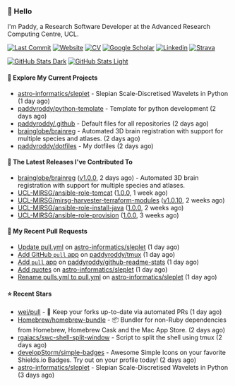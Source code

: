 ### 👋 Hello

I'm Paddy, a Research Software Developer at the Advanced Research Computing
Centre, UCL.

[![Last Commit](https://img.shields.io/github/last-commit/paddyroddy/paddyroddy?label=updated)](https://github.com/paddyroddy)
[![Website](https://img.shields.io/badge/GitHub%20Pages-222?logo=githubpages&logoColor=fff&style=for-the-badge&style=flat)](https://paddyroddy.github.io)
[![CV](https://img.shields.io/badge/CV-PDF-pink.svg)](https://paddyroddy.github.io/cv)
[![Google Scholar](https://img.shields.io/badge/Google%20Scholar-4285F4?logo=googlescholar&logoColor=fff&style=for-the-badge&style=flat)](https://scholar.google.com/citations?user=OFigHUwAAAAJ)
[![Linkedin](https://img.shields.io/badge/LinkedIn-0A66C2?logo=linkedin&logoColor=fff&style=for-the-badge&style=flat)](https://www.linkedin.com/in/patrickjamesroddy)
[![Strava](https://img.shields.io/badge/Strava-FC4C02?style=for-the-badge&logo=strava&logoColor=white&style=flat)](https://www.strava.com/athletes/patrick_roddy)

[![GitHub Stats Dark](https://github-readme-stats-paddyroddy.vercel.app/api?username=paddyroddy&disable_animations=true&hide_border=true&hide_title=true&include_all_commits=true&rank_icon=github&show=prs_merged,reviews&show_icons=true&theme=tokyonight#gh-dark-mode-only)](https://github.com/paddyroddy/paddyroddy#gh-dark-mode-only)
[![GitHub Stats Light](https://github-readme-stats-paddyroddy.vercel.app/api?username=paddyroddy&disable_animations=true&hide_border=true&hide_title=true&include_all_commits=true&rank_icon=github&show=prs_merged,reviews&show_icons=true&theme=default#gh-light-mode-only)](https://github.com/paddyroddy/paddyroddy#gh-light-mode-only)

#### 👷 Explore My Current Projects

- [astro-informatics/sleplet](https://github.com/astro-informatics/sleplet) - Slepian Scale-Discretised Wavelets in Python
  (1 day ago)
- [paddyroddy/python-template](https://github.com/paddyroddy/python-template) - Template for python development
  (2 days ago)
- [paddyroddy/.github](https://github.com/paddyroddy/.github) - Default files for all repositories
  (2 days ago)
- [brainglobe/brainreg](https://github.com/brainglobe/brainreg) - Automated 3D brain registration with support for multiple species and atlases.
  (2 days ago)
- [paddyroddy/dotfiles](https://github.com/paddyroddy/dotfiles) - My dotfiles
  (2 days ago)

#### 🔭 The Latest Releases I've Contributed To

- [brainglobe/brainreg](https://github.com/brainglobe/brainreg) ([v1.0.0](https://github.com/brainglobe/brainreg/releases/tag/v1.0.0),
  2 days ago) - Automated 3D brain registration with support for multiple species and atlases.
- [UCL-MIRSG/ansible-role-tomcat](https://github.com/UCL-MIRSG/ansible-role-tomcat) ([1.0.0](https://github.com/UCL-MIRSG/ansible-role-tomcat/releases/tag/1.0.0),
  1 week ago)
- [UCL-MIRSG/mirsg-harvester-terraform-modules](https://github.com/UCL-MIRSG/mirsg-harvester-terraform-modules) ([v1.0.10](https://github.com/UCL-MIRSG/mirsg-harvester-terraform-modules/releases/tag/v1.0.10),
  2 weeks ago)
- [UCL-MIRSG/ansible-role-install-java](https://github.com/UCL-MIRSG/ansible-role-install-java) ([1.0.0](https://github.com/UCL-MIRSG/ansible-role-install-java/releases/tag/1.0.0),
  2 weeks ago)
- [UCL-MIRSG/ansible-role-provision](https://github.com/UCL-MIRSG/ansible-role-provision) ([1.0.0](https://github.com/UCL-MIRSG/ansible-role-provision/releases/tag/1.0.0),
  3 weeks ago)

#### 🔨 My Recent Pull Requests

- [Update pull.yml](https://github.com/astro-informatics/sleplet/pull/289) on [astro-informatics/sleplet](https://github.com/astro-informatics/sleplet)
  (1 day ago)
- [Add GitHub `pull` app](https://github.com/paddyroddy/tmux/pull/1) on [paddyroddy/tmux](https://github.com/paddyroddy/tmux)
  (1 day ago)
- [Add `pull` app](https://github.com/paddyroddy/github-readme-stats/pull/2) on [paddyroddy/github-readme-stats](https://github.com/paddyroddy/github-readme-stats)
  (1 day ago)
- [Add quotes](https://github.com/astro-informatics/sleplet/pull/288) on [astro-informatics/sleplet](https://github.com/astro-informatics/sleplet)
  (1 day ago)
- [Rename pulls.yml to pull.yml](https://github.com/astro-informatics/sleplet/pull/287) on [astro-informatics/sleplet](https://github.com/astro-informatics/sleplet)
  (1 day ago)

#### ⭐ Recent Stars

- [wei/pull](https://github.com/wei/pull) - 🤖 Keep your forks up-to-date via automated PRs
  (1 day ago)
- [Homebrew/homebrew-bundle](https://github.com/Homebrew/homebrew-bundle) - 📦 Bundler for non-Ruby dependencies from Homebrew, Homebrew Cask and the Mac App Store.
  (2 days ago)
- [rgaiacs/swc-shell-split-window](https://github.com/rgaiacs/swc-shell-split-window) - Script to split the shell using tmux
  (2 days ago)
- [developStorm/simple-badges](https://github.com/developStorm/simple-badges) - Awesome Simple Icons on your favorite Shields.io Badges. Try out on your profile today!
  (2 days ago)
- [astro-informatics/sleplet](https://github.com/astro-informatics/sleplet) - Slepian Scale-Discretised Wavelets in Python
  (3 days ago)
